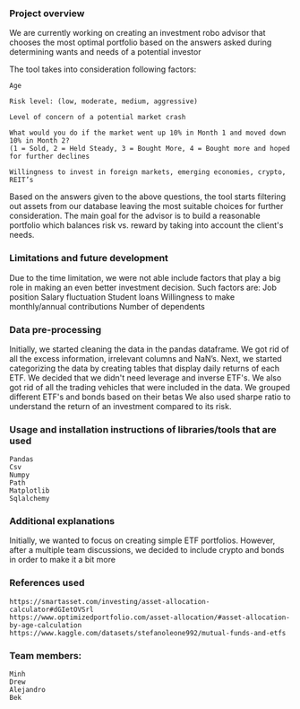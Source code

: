 
### Project overview
We are currently working on creating an investment robo advisor that chooses the most optimal portfolio based on the answers asked during determining wants and needs of a potential investor 


The tool takes into consideration following factors:

    Age

    Risk level: (low, moderate, medium, aggressive) 
   
    Level of concern of a potential market crash
    
    What would you do if the market went up 10% in Month 1 and moved down 10% in Month 2? 
    (1 = Sold, 2 = Held Steady, 3 = Bought More, 4 = Bought more and hoped for further declines

    Willingness to invest in foreign markets, emerging economies, crypto, REIT’s
    
 Based on the answers given to the above questions, the tool starts filtering out assets from our database leaving the most suitable choices for further consideration. The main goal for the advisor is to build a reasonable portfolio which balances risk vs. reward by taking into account the client's needs.    

### Limitations and future development
Due to the time limitation, we were not able include factors that play a big role in making an even better investment decision. Such factors are:
    Job position
    Salary fluctuation
    Student loans 
    Willingness to make monthly/annual contributions
    Number of dependents



### Data pre-processing 
 Initially, we started cleaning the data in the pandas dataframe. We got rid of all the excess information, irrelevant columns and NaN’s. Next, we   started categorizing the data by creating tables that display daily returns of each ETF. We decided that we didn't need leverage and inverse ETF's. We also got rid of all the trading vehicles that were included in the data. We grouped different ETF's and bonds based on their betas We also used sharpe ratio to understand the return of an investment compared to its risk. 



### Usage and installation instructions of libraries/tools that are used
    Pandas 
    Csv 
    Numpy
    Path
    Matplotlib 
    Sqlalchemy


### Additional explanations
Initially, we wanted to focus on creating simple ETF portfolios. However, after a multiple team discussions, we decided to include crypto and bonds in order to make it a bit more 

### References used
    https://smartasset.com/investing/asset-allocation-calculator#dGIetOVSrl
    https://www.optimizedportfolio.com/asset-allocation/#asset-allocation-by-age-calculation
    https://www.kaggle.com/datasets/stefanoleone992/mutual-funds-and-etfs


### Team members:
    Minh
    Drew
    Alejandro 
    Bek


